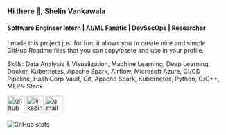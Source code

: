 ### Hi there 👋, Shelin Vankawala
#### Software Engineer Intern | AI/ML Fanatic | DevSecOps | Researcher

I made this project just for fun, it allows you to create nice and simple GitHub Readme files that you can copy/paste and use in your profile.

Skills: Data Analysis & Visualization, Machine Learning, Deep Learning, Docker, Kubernetes, Apache Spark, Airflow, Microsoft Azure, CI/CD Pipeline, HashiCorp Vault, Git, Apache Spark, Kubernetes, Python, C/C++, MERN Stack



[<img src='https://cdn.jsdelivr.net/npm/simple-icons@3.0.1/icons/github.svg' alt='github' height='40'>](https://github.com/ShelinVankawala)  [<img src='https://cdn.jsdelivr.net/npm/simple-icons@3.0.1/icons/linkedin.svg' alt='linkedin' height='40'>](https://www.linkedin.com/in/https://www.linkedin.com/in/shelinvankawala//)  [<img src='https://cdn.jsdelivr.net/npm/simple-icons@3.0.1/icons/gmail.svg' alt='gmail' height='40'>](shelinvankawala1311@gmail.com)  

![GitHub stats](https://github-readme-stats.vercel.app/api?username=ShelinVankawala&show_icons=true&count_private=true)  

